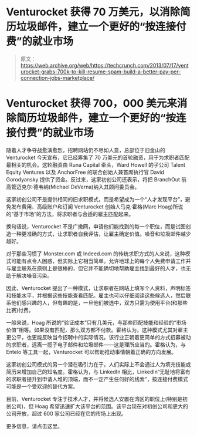 # Venturocket 获得 70 万美元，以消除简历垃圾邮件，建立一个更好的“按连接付费”的就业市场

> 原文：<https://web.archive.org/web/https://techcrunch.com/2013/07/17/venturocket-grabs-700k-to-kill-resume-spam-build-a-better-pay-per-connection-jobs-marketplace/>

# Venturocket 获得 700，000 美元来消除简历垃圾邮件，建立一个更好的“按连接付费”的就业市场

随着人才争夺战愈演愈烈，招聘网站仍不尽如人意，总部位于旧金山的 Venturocket 今天宣布，它已经筹集了 70 万美元的首轮融资，用于为求职者匹配最相关的机会。这轮融资由 Runa Capital 牵头，Ward Howell 的子公司 Talent Equity Ventures 以及 AnchorFree 的联合创始人兼首席执行官 David Gorodyansky 提供了资金。反过来，这家初创公司还表示，将把 BranchOut 前高管迈克尔·德韦纳(Michael DeVerna)纳入其顾问委员会。

这家初创公司不是提供相同的旧求职模式，而是希望成为一个“人才发现平台”，避免发布费用、高级账户和订阅 Venturocket 创始人马克·霍格(Marc Hoag)所说的“基于市场”的方法，将求职者与合适的雇主匹配起来。

换句话说，Venturocket 不是广撒网，申请他们能找到的每一个职位，而是试图创造一种更准确的方式，让求职者自我评估，让雇主确定价值。噪音和垃圾邮件越少越好。

对于那些习惯了 Monster.com 或 Indeed.com 的传统求职方式的人来说，这种模式可能有点令人困惑，但实际上它相当简单。允许地球上的每个人免费申请工作并与雇主联系在原则上是很棒的，但它并不能确切地帮助雇主找到最好的人才，也无助于解决噪音污染。

因此，Venturocket 提出了一种模式，让求职者在网站上填写个人资料，声明标签和技能水平，并根据这些技能查看匹配。雇主也可以仔细阅读这些候选人，然后联系他们感兴趣的人，但有趣的是，一旦他们被选中，双方只需为使用平台(和那些比赛)付费。

一般来说，Hoag 所说的“验证成本”只有几美元，与那些匹配技能和经验的“市场价值”相等。如果没有匹配，那么双方都不付款。霍格认为，这种模式尤其对雇主更公平，也更能反映当今招聘中的实际情况。该行业正朝着更简单的方式招募被动的求职者，远离一揽子电子邮件和垃圾邮件——这是理所应当的。霍格认为，与 Entelo 等工具一起，Venturocket 可以帮助推动事情朝着正确的方向发展。

这家初创公司模式的另一个潜在吸引力在于，人们实际上不会通过人为填充技能或简历来增加自己的知名度。霍格认为，与 LinkedIn 相比，LinkedIn“无耻地将富有的求职者提升到申请人堆的顶端，而不一定产生任何好的线索”，按连接付费模式可能是一个受欢迎的替代方案。

目前，Venturocket 专注于技术人才，并将候选人安置在湾区的职位上(特别是初创公司)，但 Hoag 希望迅速扩大该平台的范围。该平台现在对初创公司和更大的公司开放，超过 600 家公司已经在它的市场上出现。

更多信息，请点击这里。